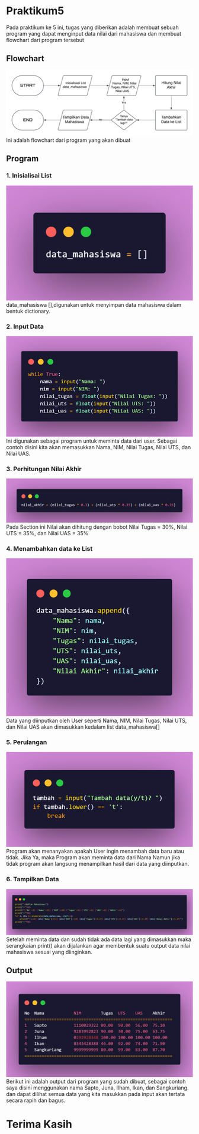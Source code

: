 # Praktikum5
Pada praktikum ke 5 ini, tugas yang diberikan adalah membuat sebuah program yang dapat menginput data nilai dari mahasiswa dan membuat flowchart dari program tersebut

## Flowchart
![Gambar 1](foto/flowchart.png)
Ini adalah flowchart dari program yang akan dibuat

## Program
### 1. Inisialisai List
![Gambar 2](foto/code1.png)
data_mahasiswa [],digunakan untuk menyimpan data mahasiswa dalam bentuk dictionary.

### 2. Input Data
![Gambar 3](foto/code2.png)
Ini digunakan sebagai program untuk meminta data dari user. Sebagai contoh disini kita akan memasukkan Nama, NIM, Nilai Tugas, Nilai UTS, dan Nilai UAS.

### 3. Perhitungan Nilai Akhir
![Gambar 4](foto/code3.png)
Pada Section ini Nilai akan dihitung dengan bobot Nilai Tugas = 30%, Nilai UTS = 35%, dan Nilai UAS = 35%

### 4. Menambahkan data ke List
![Gambar 5](foto/code4.png)
Data yang diinputkan oleh User seperti Nama, NIM, Nilai Tugas, Nilai UTS, dan Nilai UAS akan dimasukkan kedalam list data_mahasiswa[]

### 5. Perulangan
![Gambar 6](foto/code5.png)
Program akan menanyakan apakah User ingin menambah data baru atau tidak. Jika Ya, maka Program akan meminta data dari Nama Namun jika tidak program akan langsung menampilkan hasil dari data yang diinputkan.

### 6. Tampilkan Data
![Gambar 7](foto/code6.png)
Setelah meminta data dan sudah tidak ada data lagi yang dimasukkan maka serangkaian print() akan dijalankan agar membentuk suatu output data nilai mahasiswa sesuai yang diinginkan.


## Output
![Gambar 8](foto/output.png)
Berikut ini adalah output dari program yang sudah dibuat, sebagai contoh saya disini menggunakan nama Sapto, Juna, Ilham, Ikan, dan Sangkuriang. dan dapat dilihat semua data yang kita masukkan pada input akan tertata secara rapih dan bagus.

# Terima Kasih